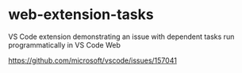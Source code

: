 # web-extension-tasks

VS Code extension demonstrating an issue with dependent tasks run programmatically in VS Code Web

https://github.com/microsoft/vscode/issues/157041
